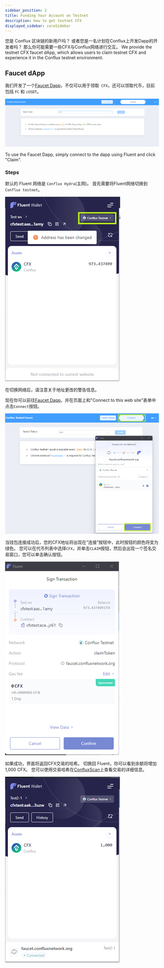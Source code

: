 ```yaml
---
sidebar_position: 2
title: Funding Your Account on Testnet
description: How to get testnet CFX
displayed_sidebar: coreSidebar
---
```


您是 Conflux 区块链的新用户吗？ 或者您是一名计划在Conflux上开发Dapp的开发者吗？ 那么你可能需要一些CFX与Conflux网络进行交互。 We provide the testnet CFX faucet dApp, which allows users to claim testnet CFX and experience it in the Conflux testnet environment.

## Faucet dApp

我们开发了一个[Faucet Dapp](https://faucet.confluxnetwork.org/)，不仅可以用于领取` CFX`，还可以领取代币，目前包括 `FC` 和 `cUSDT`。

![Dapp-faucet](./img/Dapp-faucet-1)

To use the Faucet Dapp, simply connect to the dapp using Fluent and click "Claim".

### Steps

默认的 Fluent 网络是 `Conflux Hydra`(主网)。 首先需要将Fluent网络切换到 `Conflux testnet`。

![SwitchNetwork](./img/SwitchNetwork)

在切换网络后，请注意关于地址更改的警告信息。

现在你可以前往[Faucet Dapp](http://faucet.confluxnetwork.org/)，并在页面上和"Connect to this web site"表单中点击`Connect`按钮。

![FaucetConnectFluent](./img/FaucetConnectFluent)

当钱包连接成功后，您的CFX地址将出现在“连接”按钮中，此时按钮的颜色将变为绿色。 您可以在代币列表中选择`CFX`，并单击`CLAIM`按钮，然后会出现一个签名交易窗口，您可以单击确认按钮。

![SignTransaction](./img/SignTransaction)

如果成功，界面将返回CFX交易的哈希。 切换回 Fluent，你可以看到余额将增加 1,000 CFX。 您可以使用交易哈希在[ConfluxScan](https://testnet.confluxscan.io/)上查看交易的详细信息。

![AddressWithTestCFX](./img/AddressWithTestCFX)

